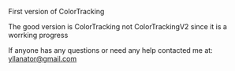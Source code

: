 ﻿First version of ColorTracking
 
 The good version is ColorTracking not ColorTrackingV2 since it is a worrking progress

If anyone has any questions or need any help contacted me at: yllanator@gmail.com
